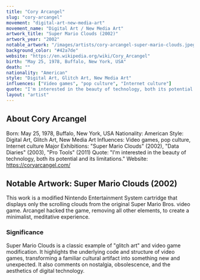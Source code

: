 ```yaml
---
title: "Cory Arcangel"
slug: "cory-arcangel"
movement: "digital-art-new-media-art"
movement_name: "Digital Art / New Media Art"
artwork_title: "Super Mario Clouds (2002)"
artwork_year: "2002"
notable_artwork: "/images/artists/cory-arcangel-super-mario-clouds.jpeg"
background_color: "#42a7de"
website: "https://en.wikipedia.org/wiki/Cory_Arcangel"
birth: "May 25, 1978, Buffalo, New York, USA"
death: ""
nationality: "American"
style: "Digital Art, Glitch Art, New Media Art"
influences: ["Video games", "pop culture", "Internet culture"]
quote: "I'm interested in the beauty of technology, both its potential and its limitations."
layout: "artist"
---
```


## About Cory Arcangel

Born: May 25, 1978, Buffalo, New York, USA Nationality: American Style: Digital Art, Glitch Art, New Media Art Influences: Video games, pop culture, Internet culture Major Exhibitions: "Super Mario Clouds" (2002), "Data Diaries" (2003), "Pro Tools" (2011) Quote: "I'm interested in the beauty of technology, both its potential and its limitations." Website: https://coryarcangel.com/

## Notable Artwork: Super Mario Clouds (2002)

This work is a modified Nintendo Entertainment System cartridge that displays only the scrolling clouds from the original Super Mario Bros. video game. Arcangel hacked the game, removing all other elements, to create a minimalist, meditative experience.

### Significance

Super Mario Clouds is a classic example of "glitch art" and video game modification. It highlights the underlying code and structure of video games, transforming a familiar cultural artifact into something new and unexpected. It also comments on nostalgia, obsolescence, and the aesthetics of digital technology.
